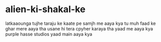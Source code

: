 # alien-ki-shakal-ke
latkaaounga  tujhe taraju ke kaate pe samjh me aaya kya
tu muh faad ke ghar mere aaya tha usane hi tera cpyher karaya tha
yaad me aaya kya purple hasse studios yaad main aaya kya
